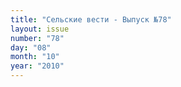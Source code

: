 ```yaml
---
title: "Сельские вести - Выпуск №78"
layout: issue
number: "78"
day: "08"
month: "10"
year: "2010"
---
```


